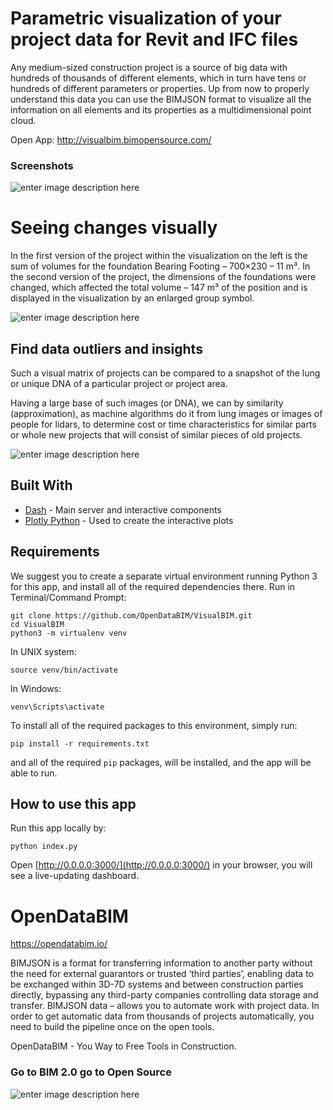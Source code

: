 # Parametric visualization of your project data for Revit and IFC files
Any medium-sized construction project is a source of big data with hundreds of thousands of different elements, which in turn have tens or hundreds of different parameters or properties. Up from now to properly understand this data you can use the BIMJSON format to visualize all the information on all elements and its properties as a multidimensional point cloud.

Open App:  http://visualbim.bimopensource.com/

### Screenshots
![enter image description here](https://opendatabim.io/wp-content/uploads/2021/12/ezgif.com-gif-maker-_2_.gif)

#  Seeing changes visually

In the first version of the project within the visualization on the left is the sum of volumes for the foundation Bearing Footing – 700×230 – 11 m³. In the second version of the project, the dimensions of the foundations were changed, which affected the total volume – 147 m³ of the position and is displayed in the visualization by an enlarged group symbol. 


![enter image description here](https://opendatabim.io/wp-content/uploads/2021/12/Unbenannt-2.png)
## Find data outliers and insights
Such a visual matrix of projects can be compared to a snapshot of the lung or unique DNA of a particular project or project area.

Having a large base of such images (or DNA), we can by similarity (approximation), as machine algorithms do it from lung images or images of people for lidars, to determine cost or time characteristics for similar parts or whole new projects that will consist of similar pieces of old projects.

![enter image description here](https://opendatabim.io/wp-content/uploads/2021/10/Ein-bisschen-Text-hinzufugen-3.png)


## Built With

-   [Dash](https://dash.plot.ly/)  - Main server and interactive components
-   [Plotly Python](https://plot.ly/python/)  - Used to create the interactive plots


## Requirements

We suggest you to create a separate virtual environment running Python 3 for this app, and install all of the required dependencies there. Run in Terminal/Command Prompt:

```
git clone https://github.com/OpenDataBIM/VisualBIM.git
cd VisualBIM
python3 -m virtualenv venv

```

In UNIX system:

```
source venv/bin/activate

```

In Windows:

```
venv\Scripts\activate

```

To install all of the required packages to this environment, simply run:

```
pip install -r requirements.txt

```

and all of the required  `pip`  packages, will be installed, and the app will be able to run.

## [](https://github.com/plotly/dash-sample-apps/tree/main/apps/dash-manufacture-spc-dashboard#how-to-use-this-app)How to use this app

Run this app locally by:

```
python index.py

```

Open  [http://0.0.0.0:3000/](http://0.0.0.0:3000/)  in your browser, you will see a live-updating dashboard.

# OpenDataBIM
https://opendatabim.io/


BIMJSON is a format for transferring information to another party without the need for external guarantors or trusted ‘third parties’, enabling data to be exchanged within 3D-7D systems and between construction parties directly, bypassing any third-party companies controlling data storage and transfer. BIMJSON data – allows you to automate work with project data. In order to get automatic data from thousands of projects automatically, you need to build the pipeline once on the open tools.

OpenDataBIM - You Way to Free Tools in Construction.

### Go to  BIM 2.0  go to  Open Source
![enter image description here](https://opendatabim.io/wp-content/uploads/2021/10/BIM20.jpg)
